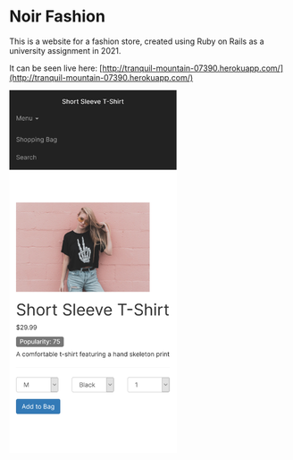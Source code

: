 # Noir Fashion

This is a website for a fashion store, created using Ruby on Rails as a university assignment in 2021.

It can be seen live here: [http://tranquil-mountain-07390.herokuapp.com/](http://tranquil-mountain-07390.herokuapp.com/)

<img src="readmescreenshot.png" width="300px">
